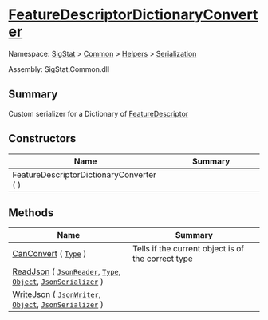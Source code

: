 # [FeatureDescriptorDictionaryConverter](./FeatureDescriptorDictionaryConverter.md)

Namespace: [SigStat]() > [Common](./../../README.md) > [Helpers](./../README.md) > [Serialization](./README.md)

Assembly: SigStat.Common.dll

## Summary
Custom serializer for a Dictionary of [FeatureDescriptor](https://github.com/hargitomi97/sigstat/blob/master/docs/md/SigStat/Common/FeatureDescriptor.md)

## Constructors

| Name<span><div><a href="#"><img width=225></a></div></span> | Summary<div><a href="#"><img width=525></a></div> | 
| --- | --- | 
| FeatureDescriptorDictionaryConverter (  ) |  | 


## Methods

| Name<span><div><a href="#"><img width=225></a></div></span> | Summary<div><a href="#"><img width=525></a></div> | 
| --- | --- | 
| [CanConvert](./Methods/FeatureDescriptorDictionaryConverter--CanConvert.md) ( [`Type`](https://docs.microsoft.com/en-us/dotnet/api/System.Type) ) | Tells if the current object is of the correct type | 
| [ReadJson](./Methods/FeatureDescriptorDictionaryConverter--ReadJson.md) ( [`JsonReader`](./FeatureDescriptorDictionaryConverter.md), [`Type`](https://docs.microsoft.com/en-us/dotnet/api/System.Type), [`Object`](https://docs.microsoft.com/en-us/dotnet/api/System.Object), [`JsonSerializer`](./FeatureDescriptorDictionaryConverter.md) ) |  | 
| [WriteJson](./Methods/FeatureDescriptorDictionaryConverter--WriteJson.md) ( [`JsonWriter`](./FeatureDescriptorDictionaryConverter.md), [`Object`](https://docs.microsoft.com/en-us/dotnet/api/System.Object), [`JsonSerializer`](./FeatureDescriptorDictionaryConverter.md) ) |  | 


